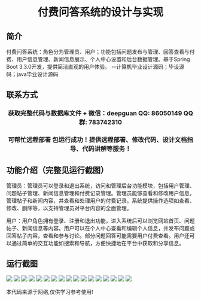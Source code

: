 <p><h1 align="center">付费问答系统的设计与实现</h1></p>

## 简介
付费问答系统：角色分为管理员、用户；功能包括问题发布与管理、回答查看与付费、用户信息管理、新闻信息展示、个人中心设置和后台数据管理。基于Spring Boot 3.3.0开发，提供简洁直观的用户体验。    --计算机毕业设计源码；毕设源码；java毕业设计源码


## 联系方式
<p><h3 align="center">获取完整代码与数据库文件 + 微信：deepguan QQ: 86050149 QQ群: 783742310</h3></p>
<p><h3 align="center">可帮忙远程部署 包运行成功！提供远程部署、修改代码、设计文档指导、代码讲解等服务！</h3></p>

## 功能介绍（完整见运行截图）
管理员：管理员可以登录和退出系统，访问和管理后台功能模块，包括用户管理、问题帖子管理、新闻信息管理和付费记录管理。管理员能够查看和修改用户信息，管理帖子和新闻内容，并查看和处理用户的付费记录。系统提供操作选项如查看、修改、删除等，以支持管理员对平台内容的全面管理。

用户：用户角色拥有登录、注册和退出功能，进入系统后可以浏览网站首页、问题帖子、新闻信息等内容。用户可以在个人中心查看和编辑个人信息，并发布问题或回答帖子内容，查看和参与讨论。部分问题回答可能需要用户付费查看。用户还可以通过简单的交互功能如搜索和导航，方便快捷地在平台中获取和分享信息。


## 运行截图
![](img/001.jpg)
![](img/002.jpg)
![](img/003.jpg)
![](img/004.jpg)
![](img/005.jpg)
![](img/006.jpg)
![](img/007.jpg)
![](img/008.jpg)
![](img/009.jpg)
![](img/010.jpg)
![](img/011.jpg)
![](img/012.jpg)
![](img/013.jpg)
![](img/014.jpg)
![](img/015.jpg)
![](img/016.jpg)
![](img/017.jpg)

<p>本代码来源于网络,仅供学习参考使用!</p>
